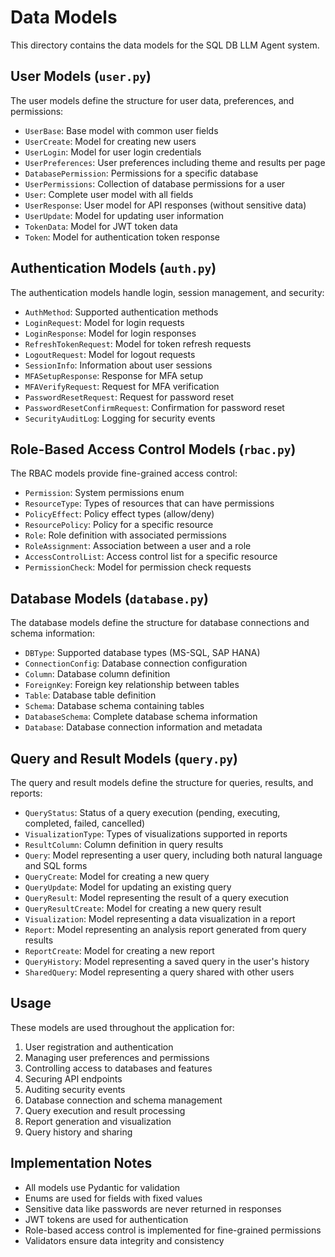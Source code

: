 # Data Models

This directory contains the data models for the SQL DB LLM Agent system.

## User Models (`user.py`)

The user models define the structure for user data, preferences, and permissions:

- `UserBase`: Base model with common user fields
- `UserCreate`: Model for creating new users
- `UserLogin`: Model for user login credentials
- `UserPreferences`: User preferences including theme and results per page
- `DatabasePermission`: Permissions for a specific database
- `UserPermissions`: Collection of database permissions for a user
- `User`: Complete user model with all fields
- `UserResponse`: User model for API responses (without sensitive data)
- `UserUpdate`: Model for updating user information
- `TokenData`: Model for JWT token data
- `Token`: Model for authentication token response

## Authentication Models (`auth.py`)

The authentication models handle login, session management, and security:

- `AuthMethod`: Supported authentication methods
- `LoginRequest`: Model for login requests
- `LoginResponse`: Model for login responses
- `RefreshTokenRequest`: Model for token refresh requests
- `LogoutRequest`: Model for logout requests
- `SessionInfo`: Information about user sessions
- `MFASetupResponse`: Response for MFA setup
- `MFAVerifyRequest`: Request for MFA verification
- `PasswordResetRequest`: Request for password reset
- `PasswordResetConfirmRequest`: Confirmation for password reset
- `SecurityAuditLog`: Logging for security events

## Role-Based Access Control Models (`rbac.py`)

The RBAC models provide fine-grained access control:

- `Permission`: System permissions enum
- `ResourceType`: Types of resources that can have permissions
- `PolicyEffect`: Policy effect types (allow/deny)
- `ResourcePolicy`: Policy for a specific resource
- `Role`: Role definition with associated permissions
- `RoleAssignment`: Association between a user and a role
- `AccessControlList`: Access control list for a specific resource
- `PermissionCheck`: Model for permission check requests

## Database Models (`database.py`)

The database models define the structure for database connections and schema information:

- `DBType`: Supported database types (MS-SQL, SAP HANA)
- `ConnectionConfig`: Database connection configuration
- `Column`: Database column definition
- `ForeignKey`: Foreign key relationship between tables
- `Table`: Database table definition
- `Schema`: Database schema containing tables
- `DatabaseSchema`: Complete database schema information
- `Database`: Database connection information and metadata

## Query and Result Models (`query.py`)

The query and result models define the structure for queries, results, and reports:

- `QueryStatus`: Status of a query execution (pending, executing, completed, failed, cancelled)
- `VisualizationType`: Types of visualizations supported in reports
- `ResultColumn`: Column definition in query results
- `Query`: Model representing a user query, including both natural language and SQL forms
- `QueryCreate`: Model for creating a new query
- `QueryUpdate`: Model for updating an existing query
- `QueryResult`: Model representing the result of a query execution
- `QueryResultCreate`: Model for creating a new query result
- `Visualization`: Model representing a data visualization in a report
- `Report`: Model representing an analysis report generated from query results
- `ReportCreate`: Model for creating a new report
- `QueryHistory`: Model representing a saved query in the user's history
- `SharedQuery`: Model representing a query shared with other users

## Usage

These models are used throughout the application for:

1. User registration and authentication
2. Managing user preferences and permissions
3. Controlling access to databases and features
4. Securing API endpoints
5. Auditing security events
6. Database connection and schema management
7. Query execution and result processing
8. Report generation and visualization
9. Query history and sharing

## Implementation Notes

- All models use Pydantic for validation
- Enums are used for fields with fixed values
- Sensitive data like passwords are never returned in responses
- JWT tokens are used for authentication
- Role-based access control is implemented for fine-grained permissions
- Validators ensure data integrity and consistency